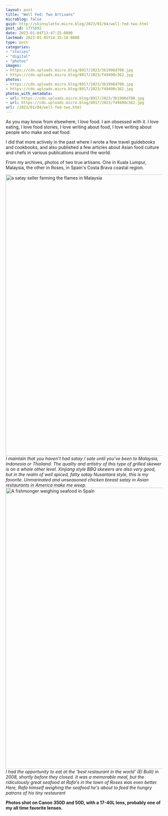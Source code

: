 ```yaml
---
layout: post
title: "Well Fed: Two Artisans"
microblog: false
guid: http://skinnylatte.micro.blog/2023/01/04/well-fed-two.html
post_id: 1775692
date: 2023-01-04T13:47:25-0800
lastmod: 2023-01-05T14:35:18-0800
type: post
categories:
- "stories"
- "digital"
- "photos"
images:
- https://cdn.uploads.micro.blog/8917/2023/3b1996d708.jpg
- https://cdn.uploads.micro.blog/8917/2023/f49490c362.jpg
photos:
- https://cdn.uploads.micro.blog/8917/2023/3b1996d708.jpg
- https://cdn.uploads.micro.blog/8917/2023/f49490c362.jpg
photos_with_metadata:
- url: https://cdn.uploads.micro.blog/8917/2023/3b1996d708.jpg
- url: https://cdn.uploads.micro.blog/8917/2023/f49490c362.jpg
url: /2023/01/04/well-fed-two.html
---
```

As you may know from elsewhere, I *love* food. I am obsessed with it. I love eating, I love food stories, I love writing about food, I love writing about people who make and eat food.

I did that more actively in the past where I wrote a few travel guidebooks and cookbooks, and also published a few articles about Asian food culture and chefs in various publications around the world.

From my archives, photos of two true artisans. One in Kuala Lumpur, Malaysia, the other in Roses, in Spain's Costa Brava coastal region.

<img src="uploads/2023/3b1996d708.jpg" width="600" height="900" alt="a satay seller fanning the flames in Malaysia" />

<caption><em>I maintain that you haven't had satay / sate until you've been to Malaysia, Indonesia or Thailand. The quality and artistry of this type of grilled skewer is on a whole other level. Xinjiang style BBQ skewers are also very good, but in the realm of well spiced, fatty satay Nusantara style, this is my favorite. Unmarinated and unseasoned chicken breast satay in Asian restaurants in America make me weep.</em></caption>

<img src="uploads/2023/f49490c362.jpg" width="600" height="900" alt="A fishmonger weighing seafood in Spain" />

<caption><em>I had the opportunity to eat at the 'best restaurant in the world' (El Bulli) in 2008, shortly before they closed. It was a memorable meal, but the ridiculously great seafood at Rafa's in the town of Roses was even better. Here, Rafa himself weighing the seafood he's about to feed the hungry patrons of his tiny restaurant</em></caption>

**Photos shot on Canon 350D and 50D, with a 17-40L lens, probably one of my all time favorite lenses.**
